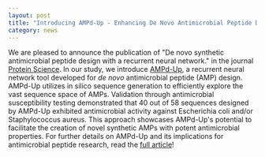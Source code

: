 ```yaml
---  
layout: post  
title: "Introducing AMPd-Up - Enhancing De Novo Antimicrobial Peptide Design"
category: news  
---  
```


We are pleased to announce the publication of "De novo synthetic antimicrobial peptide design with a recurrent neural network." in the journal [Protein Science](https://doi.org/10.1002/pro.5088). In our study, we introduce [AMPd-Up](https://github.com/bcgsc/ampd-up), a recurrent neural network tool developed for <i>de novo</i> antimicrobial peptide (AMP) design. AMPd-Up utilizes in silico sequence generation to efficiently explore the vast sequence space of AMPs. Validation through antimicrobial susceptibility testing demonstrated that 40 out of 58 sequences designed by AMPd-Up exhibited antimicrobial activity against Escherichia coli and/or Staphylococcus aureus. This approach showcases AMPd-Up's potential to facilitate the creation of novel synthetic AMPs with potent antimicrobial properties. For further details on AMPd-Up and its implications for antimicrobial peptide research, read the [full article](https://doi.org/10.1002/pro.5088)!

